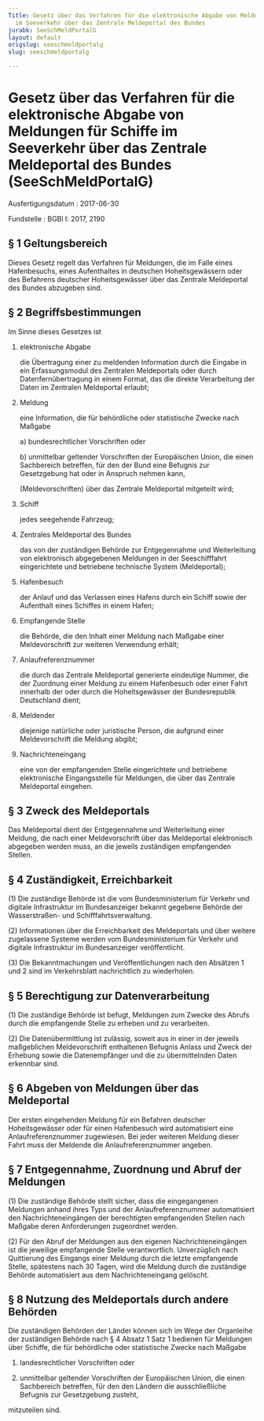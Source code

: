 ```yaml
---
Title: Gesetz über das Verfahren für die elektronische Abgabe von Meldungen für Schiffe
  im Seeverkehr über das Zentrale Meldeportal des Bundes
jurabk: SeeSchMeldPortalG
layout: default
origslug: seeschmeldportalg
slug: seeschmeldportalg

---
```


# Gesetz über das Verfahren für die elektronische Abgabe von Meldungen für Schiffe im Seeverkehr über das Zentrale Meldeportal des Bundes (SeeSchMeldPortalG)

Ausfertigungsdatum
:   2017-06-30

Fundstelle
:   BGBl I: 2017, 2190


## § 1 Geltungsbereich

Dieses Gesetz regelt das Verfahren für Meldungen, die im Falle eines Hafenbesuchs, eines Aufenthaltes in deutschen Hoheitsgewässern oder des Befahrens deutscher Hoheitsgewässer über das Zentrale Meldeportal des Bundes abzugeben sind.


## § 2 Begriffsbestimmungen

Im Sinne dieses Gesetzes ist

1.  elektronische Abgabe

    die Übertragung einer zu meldenden Information durch die Eingabe in ein Erfassungsmodul des Zentralen Meldeportals oder durch Datenfernübertragung in einem Format, das die direkte Verarbeitung der Daten im Zentralen Meldeportal erlaubt;


2.  Meldung

    eine Information, die für behördliche oder statistische Zwecke nach Maßgabe

    a)  bundesrechtlicher Vorschriften oder


    b)  unmittelbar geltender Vorschriften der Europäischen Union, die einen Sachbereich betreffen, für den der Bund eine Befugnis zur Gesetzgebung hat oder in Anspruch nehmen kann,




    (Meldevorschriften) über das Zentrale Meldeportal mitgeteilt wird;


3.  Schiff

    jedes seegehende Fahrzeug;


4.  Zentrales Meldeportal des Bundes

    das von der zuständigen Behörde zur Entgegennahme und Weiterleitung von elektronisch abgegebenen Meldungen in der Seeschifffahrt eingerichtete und betriebene technische System (Meldeportal);


5.  Hafenbesuch

    der Anlauf und das Verlassen eines Hafens durch ein Schiff sowie der Aufenthalt eines Schiffes in einem Hafen;


6.  Empfangende Stelle

    die Behörde, die den Inhalt einer Meldung nach Maßgabe einer Meldevorschrift zur weiteren Verwendung erhält;


7.  Anlaufreferenznummer

    die durch das Zentrale Meldeportal generierte eindeutige Nummer, die der Zuordnung einer Meldung zu einem Hafenbesuch oder einer Fahrt innerhalb der oder durch die Hoheitsgewässer der Bundesrepublik Deutschland dient;


8.  Meldender

    diejenige natürliche oder juristische Person, die aufgrund einer Meldevorschrift die Meldung abgibt;


9.  Nachrichteneingang

    eine von der empfangenden Stelle eingerichtete und betriebene elektronische Eingangsstelle für Meldungen, die über das Zentrale Meldeportal eingehen.





## § 3 Zweck des Meldeportals

Das Meldeportal dient der Entgegennahme und Weiterleitung einer Meldung, die nach einer Meldevorschrift über das Meldeportal elektronisch abgegeben werden muss, an die jeweils zuständigen empfangenden Stellen.


## § 4 Zuständigkeit, Erreichbarkeit

(1) Die zuständige Behörde ist die vom Bundesministerium für Verkehr und digitale Infrastruktur im Bundesanzeiger bekannt gegebene Behörde der Wasserstraßen- und Schifffahrtsverwaltung.

(2) Informationen über die Erreichbarkeit des Meldeportals und über weitere zugelassene Systeme werden vom Bundesministerium für Verkehr und digitale Infrastruktur im Bundesanzeiger veröffentlicht.

(3) Die Bekanntmachungen und Veröffentlichungen nach den Absätzen 1 und 2 sind im Verkehrsblatt nachrichtlich zu wiederholen.


## § 5 Berechtigung zur Datenverarbeitung

(1) Die zuständige Behörde ist befugt, Meldungen zum Zwecke des Abrufs durch die empfangende Stelle zu erheben und zu verarbeiten.

(2) Die Datenübermittlung ist zulässig, soweit aus in einer in der jeweils maßgeblichen Meldevorschrift enthaltenen Befugnis Anlass und Zweck der Erhebung sowie die Datenempfänger und die zu übermittelnden Daten erkennbar sind.


## § 6 Abgeben von Meldungen über das Meldeportal

Der ersten eingehenden Meldung für ein Befahren deutscher Hoheitsgewässer oder für einen Hafenbesuch wird automatisiert eine Anlaufreferenznummer zugewiesen. Bei jeder weiteren Meldung dieser Fahrt muss der Meldende die Anlaufreferenznummer angeben.


## § 7 Entgegennahme, Zuordnung und Abruf der Meldungen

(1) Die zuständige Behörde stellt sicher, dass die eingegangenen Meldungen anhand ihres Typs und der Anlaufreferenznummer automatisiert den Nachrichteneingängen der berechtigten empfangenden Stellen nach Maßgabe deren Anforderungen zugeordnet werden.

(2) Für den Abruf der Meldungen aus den eigenen Nachrichteneingängen ist die jeweilige empfangende Stelle verantwortlich. Unverzüglich nach Quittierung des Eingangs einer Meldung durch die letzte empfangende Stelle, spätestens nach 30 Tagen, wird die Meldung durch die zuständige Behörde automatisiert aus dem Nachrichteneingang gelöscht.


## § 8 Nutzung des Meldeportals durch andere Behörden

Die zuständigen Behörden der Länder können sich im Wege der Organleihe der zuständigen Behörde nach § 4 Absatz 1 Satz 1 bedienen für Meldungen über Schiffe, die für behördliche oder statistische Zwecke nach Maßgabe

1.  landesrechtlicher Vorschriften oder


2.  unmittelbar geltender Vorschriften der Europäischen Union, die einen Sachbereich betreffen, für den den Ländern die ausschließliche Befugnis zur Gesetzgebung zusteht,



mitzuteilen sind.

